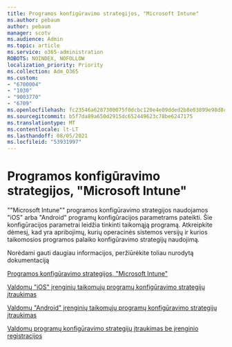 ```yaml
---
title: Programos konfigūravimo strategijos, "Microsoft Intune"
ms.author: pebaum
author: pebaum
manager: scotv
ms.audience: Admin
ms.topic: article
ms.service: o365-administration
ROBOTS: NOINDEX, NOFOLLOW
localization_priority: Priority
ms.collection: Adm_O365
ms.custom:
- "6700004"
- "1030"
- "9003770"
- "6709"
ms.openlocfilehash: fc23546a6287300075f0dcbc120e4e09dded2b8e03899e98d8c27ff6c94b737e
ms.sourcegitcommit: b5f7da89a650d2915dc652449623c78be6247175
ms.translationtype: MT
ms.contentlocale: lt-LT
ms.lasthandoff: 08/05/2021
ms.locfileid: "53931997"
---
```

# <a name="app-configuration-policies-for-microsoft-intune"></a>Programos konfigūravimo strategijos, "Microsoft Intune"

""Microsoft Intune"" programos konfigūravimo strategijos naudojamos "iOS" arba "Android" programų konfigūracijos parametrams pateikti. Šie konfigūracijos parametrai leidžia tinkinti taikomąją programą. Atkreipkite dėmesį, kad yra apribojimų, kurių operacinės sistemos versijų ir kurios taikomosios programos palaiko konfigūravimo strategijų naudojimą.

Norėdami gauti daugiau informacijos, peržiūrėkite toliau nurodytą dokumentaciją

[Programos konfigūravimo strategijos, "Microsoft Intune"](https://docs.microsoft.com/intune/app-configuration-policies-overview)  

[Valdomų "iOS" įrenginių taikomųjų programų konfigūravimo strategijų įtraukimas](https://docs.microsoft.com/intune/app-configuration-policies-use-ios)  

[Valdomų "Android" įrenginių taikomųjų programų konfigūravimo strategijų įtraukimas](https://docs.microsoft.com/intune/app-configuration-policies-use-android)

[Valdomų programų konfigūravimo strategijų įtraukimas be įrenginio registracijos](https://docs.microsoft.com/intune/app-configuration-policies-managed-app)
